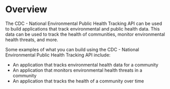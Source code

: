 # Overview

The CDC - National Environmental Public Health Tracking API can be used to build applications that track environmental and public health data. This data can be used to track the health of communities, monitor environmental health threats, and more.

Some examples of what you can build using the CDC - National Environmental Public Health Tracking API include:

- An application that tracks environmental health data for a community
- An application that monitors environmental health threats in a community
- An application that tracks the health of a community over time
